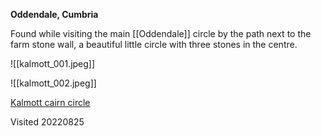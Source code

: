 **Oddendale, Cumbria**

Found while visiting the main [[Oddendale]] circle by the path next to the farm stone wall, a beautiful little circle with three stones in the centre.

![[kalmott_001.jpeg]]

![[kalmott_002.jpeg]]

[Kalmott cairn circle](https://www.megalithic.co.uk/article.php?sid=23859)

Visited 20220825